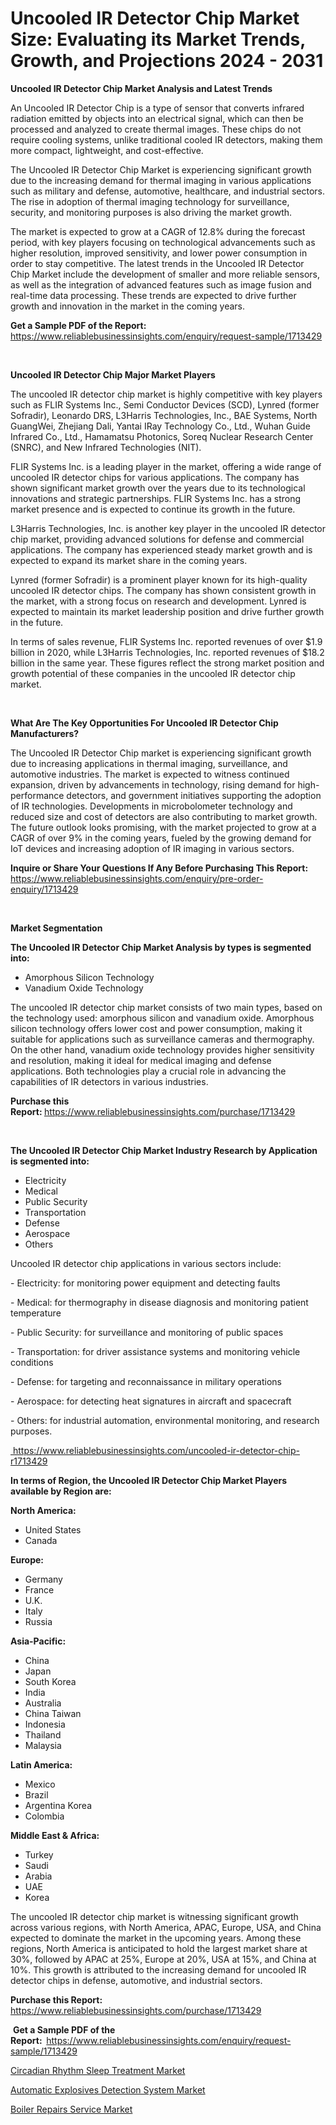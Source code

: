 <p><h1>Uncooled IR Detector Chip Market Size: Evaluating its Market Trends, Growth, and Projections 2024 - 2031</h1></p><p><strong>Uncooled IR Detector Chip Market Analysis and Latest Trends</strong></p>
<p><p>An Uncooled IR Detector Chip is a type of sensor that converts infrared radiation emitted by objects into an electrical signal, which can then be processed and analyzed to create thermal images. These chips do not require cooling systems, unlike traditional cooled IR detectors, making them more compact, lightweight, and cost-effective.</p><p>The Uncooled IR Detector Chip Market is experiencing significant growth due to the increasing demand for thermal imaging in various applications such as military and defense, automotive, healthcare, and industrial sectors. The rise in adoption of thermal imaging technology for surveillance, security, and monitoring purposes is also driving the market growth.</p><p>The market is expected to grow at a CAGR of 12.8% during the forecast period, with key players focusing on technological advancements such as higher resolution, improved sensitivity, and lower power consumption in order to stay competitive. The latest trends in the Uncooled IR Detector Chip Market include the development of smaller and more reliable sensors, as well as the integration of advanced features such as image fusion and real-time data processing. These trends are expected to drive further growth and innovation in the market in the coming years.</p></p>
<p><strong>Get a Sample PDF of the Report:&nbsp;</strong> <a href="https://www.reliablebusinessinsights.com/enquiry/request-sample/1713429">https://www.reliablebusinessinsights.com/enquiry/request-sample/1713429</a></p>
<p>&nbsp;</p>
<p><strong>Uncooled IR Detector Chip Major Market Players</strong></p>
<p><p>The uncooled IR detector chip market is highly competitive with key players such as FLIR Systems Inc., Semi Conductor Devices (SCD), Lynred (former Sofradir), Leonardo DRS, L3Harris Technologies, Inc., BAE Systems, North GuangWei, Zhejiang Dali, Yantai IRay Technology Co., Ltd., Wuhan Guide Infrared Co., Ltd., Hamamatsu Photonics, Soreq Nuclear Research Center (SNRC), and New Infrared Technologies (NIT).</p><p>FLIR Systems Inc. is a leading player in the market, offering a wide range of uncooled IR detector chips for various applications. The company has shown significant market growth over the years due to its technological innovations and strategic partnerships. FLIR Systems Inc. has a strong market presence and is expected to continue its growth in the future.</p><p>L3Harris Technologies, Inc. is another key player in the uncooled IR detector chip market, providing advanced solutions for defense and commercial applications. The company has experienced steady market growth and is expected to expand its market share in the coming years.</p><p>Lynred (former Sofradir) is a prominent player known for its high-quality uncooled IR detector chips. The company has shown consistent growth in the market, with a strong focus on research and development. Lynred is expected to maintain its market leadership position and drive further growth in the future.</p><p>In terms of sales revenue, FLIR Systems Inc. reported revenues of over $1.9 billion in 2020, while L3Harris Technologies, Inc. reported revenues of $18.2 billion in the same year. These figures reflect the strong market position and growth potential of these companies in the uncooled IR detector chip market.</p></p>
<p>&nbsp;</p>
<p><strong>What Are The Key Opportunities For Uncooled IR Detector Chip Manufacturers?</strong></p>
<p><p>The Uncooled IR Detector Chip market is experiencing significant growth due to increasing applications in thermal imaging, surveillance, and automotive industries. The market is expected to witness continued expansion, driven by advancements in technology, rising demand for high-performance detectors, and government initiatives supporting the adoption of IR technologies. Developments in microbolometer technology and reduced size and cost of detectors are also contributing to market growth. The future outlook looks promising, with the market projected to grow at a CAGR of over 9% in the coming years, fueled by the growing demand for IoT devices and increasing adoption of IR imaging in various sectors.</p></p>
<p><strong>Inquire or Share Your Questions If Any Before Purchasing This Report:</strong> <a href="https://www.reliablebusinessinsights.com/enquiry/pre-order-enquiry/1713429">https://www.reliablebusinessinsights.com/enquiry/pre-order-enquiry/1713429</a></p>
<p>&nbsp;</p>
<p><strong>Market Segmentation</strong></p>
<p><strong>The Uncooled IR Detector Chip Market Analysis by types is segmented into:</strong></p>
<p><ul><li>Amorphous Silicon Technology</li><li>Vanadium Oxide Technology</li></ul></p>
<p><p>The uncooled IR detector chip market consists of two main types, based on the technology used: amorphous silicon and vanadium oxide. Amorphous silicon technology offers lower cost and power consumption, making it suitable for applications such as surveillance cameras and thermography. On the other hand, vanadium oxide technology provides higher sensitivity and resolution, making it ideal for medical imaging and defense applications. Both technologies play a crucial role in advancing the capabilities of IR detectors in various industries.</p></p>
<p><strong>Purchase this Report:&nbsp;</strong><a href="https://www.reliablebusinessinsights.com/purchase/1713429">https://www.reliablebusinessinsights.com/purchase/1713429</a></p>
<p>&nbsp;</p>
<p><strong>The Uncooled IR Detector Chip Market Industry Research by Application is segmented into:</strong></p>
<p><ul><li>Electricity</li><li>Medical</li><li>Public Security</li><li>Transportation</li><li>Defense</li><li>Aerospace</li><li>Others</li></ul></p>
<p><p>Uncooled IR detector chip applications in various sectors include:</p><p>- Electricity: for monitoring power equipment and detecting faults</p><p>- Medical: for thermography in disease diagnosis and monitoring patient temperature</p><p>- Public Security: for surveillance and monitoring of public spaces</p><p>- Transportation: for driver assistance systems and monitoring vehicle conditions</p><p>- Defense: for targeting and reconnaissance in military operations</p><p>- Aerospace: for detecting heat signatures in aircraft and spacecraft</p><p>- Others: for industrial automation, environmental monitoring, and research purposes.</p></p>
<p><a href="https://www.reliablebusinessinsights.com/uncooled-ir-detector-chip-r1713429">&nbsp;https://www.reliablebusinessinsights.com/uncooled-ir-detector-chip-r1713429</a></p>
<p><strong>In terms of Region, the Uncooled IR Detector Chip Market Players available by Region are:</strong></p>
<p>
    <p> <strong> North America: </strong>
        <ul>
            <li>United States</li>
            <li>Canada</li>
        </ul>
        </p> 
    <p> <strong> Europe: </strong>
        <ul>
            <li>Germany</li>
            <li>France</li>
            <li>U.K.</li>
            <li>Italy</li>
            <li>Russia</li>
        </ul>
        </p> 
    <p> <strong> Asia-Pacific: </strong>
        <ul>
            <li>China</li>
            <li>Japan</li>
            <li>South Korea</li>
            <li>India</li>
            <li>Australia</li>
            <li>China Taiwan</li>
            <li>Indonesia</li>
            <li>Thailand</li>
            <li>Malaysia</li>
        </ul>
        </p> 
    <p> <strong> Latin America: </strong>
        <ul>
            <li>Mexico</li>
            <li>Brazil</li>
            <li>Argentina Korea</li>
            <li>Colombia</li>
        </ul>
        </p> 
    <p> <strong> Middle East & Africa: </strong>
        <ul>
            <li>Turkey</li>
            <li>Saudi</li>
            <li>Arabia</li>
            <li>UAE</li>
            <li>Korea</li>
        </ul>
    </p>
    </p>
<p><p>The uncooled IR detector chip market is witnessing significant growth across various regions, with North America, APAC, Europe, USA, and China expected to dominate the market in the upcoming years. Among these regions, North America is anticipated to hold the largest market share at 30%, followed by APAC at 25%, Europe at 20%, USA at 15%, and China at 10%. This growth is attributed to the increasing demand for uncooled IR detector chips in defense, automotive, and industrial sectors.</p></p>
<p><strong>Purchase this Report: </strong><a href="https://www.reliablebusinessinsights.com/purchase/1713429">https://www.reliablebusinessinsights.com/purchase/1713429</a></p>
<p>&nbsp;<strong>Get a Sample PDF of the Report:&nbsp;&nbsp;</strong><a href="https://www.reliablebusinessinsights.com/enquiry/request-sample/1713429">https://www.reliablebusinessinsights.com/enquiry/request-sample/1713429</a></p>
<p><strong></strong></p>
<p><p><a href="https://issuu.com/reportprime-2/docs/circadian-rhythm-sleep-treatment-market-size-2030.">Circadian Rhythm Sleep Treatment Market</a></p><p><a href="https://medium.com/@polesdua.1/automatic-explosives-detection-system-market-trends-and-analysis-opportunities-and-challenges-79ca178519c4">Automatic Explosives Detection System Market</a></p><p><a href="https://medium.com/@hakielkafi_83796/boiler-repairs-service-market-analysis-report-global-insights-by-region-type-preventive-abe7f493e820">Boiler Repairs Service Market</a></p></p>